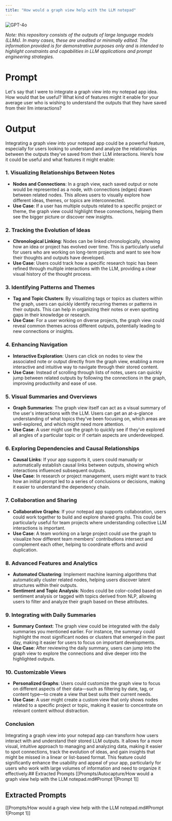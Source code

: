 ```yaml
---
title: "How would a graph view help with the LLM notepad"
---
```

![GPT-4o](https://img.shields.io/badge/GPT--4o-3333FF?style=for-the-badge&logo=openai&logoColor=white)



*Note: this repository consists of the outputs of large language models (LLMs). In many cases, these are unedited or minimally edited. The information provided is for demonstrative purposes only and is intended to highlight constraints and capabilities in LLM applications and prompt engineering strategies.*


# Prompt
Let's say that I were to integrate a graph view into my notepad app idea. How would that be useful? What kind of features might it enable for your average user who is wishing to understand the outputs that they have saved from their llm interactions?

# Output
Integrating a graph view into your notepad app could be a powerful feature, especially for users looking to understand and analyze the relationships between the outputs they’ve saved from their LLM interactions. Here’s how it could be useful and what features it might enable:

### **1. Visualizing Relationships Between Notes**
   - **Nodes and Connections**: In a graph view, each saved output or note would be represented as a node, with connections (edges) drawn between related nodes. This allows users to visually explore how different ideas, themes, or topics are interconnected.
   - **Use Case**: If a user has multiple outputs related to a specific project or theme, the graph view could highlight these connections, helping them see the bigger picture or discover new insights.

### **2. Tracking the Evolution of Ideas**
   - **Chronological Linking**: Nodes can be linked chronologically, showing how an idea or project has evolved over time. This is particularly useful for users who are working on long-term projects and want to see how their thoughts and outputs have developed.
   - **Use Case**: Users could track how a specific research topic has been refined through multiple interactions with the LLM, providing a clear visual history of the thought process.

### **3. Identifying Patterns and Themes**
   - **Tag and Topic Clusters**: By visualizing tags or topics as clusters within the graph, users can quickly identify recurring themes or patterns in their outputs. This can help in organizing their notes or even spotting gaps in their knowledge or research.
   - **Use Case**: For a user working on diverse projects, the graph view could reveal common themes across different outputs, potentially leading to new connections or insights.

### **4. Enhancing Navigation**
   - **Interactive Exploration**: Users can click on nodes to view the associated note or output directly from the graph view, enabling a more interactive and intuitive way to navigate through their stored content.
   - **Use Case**: Instead of scrolling through lists of notes, users can quickly jump between related outputs by following the connections in the graph, improving productivity and ease of use.

### **5. Visual Summaries and Overviews**
   - **Graph Summaries**: The graph view itself can act as a visual summary of the user's interactions with the LLM. Users can get an at-a-glance understanding of what topics they’ve been focusing on, which areas are well-explored, and which might need more attention.
   - **Use Case**: A user might use the graph to quickly see if they’ve explored all angles of a particular topic or if certain aspects are underdeveloped.

### **6. Exploring Dependencies and Causal Relationships**
   - **Causal Links**: If your app supports it, users could manually or automatically establish causal links between outputs, showing which interactions influenced subsequent outputs.
   - **Use Case**: In research or project management, users might want to track how an initial prompt led to a series of conclusions or decisions, making it easier to understand the dependency chain.

### **7. Collaboration and Sharing**
   - **Collaborative Graphs**: If your notepad app supports collaboration, users could work together to build and explore shared graphs. This could be particularly useful for team projects where understanding collective LLM interactions is important.
   - **Use Case**: A team working on a large project could use the graph to visualize how different team members' contributions intersect and complement each other, helping to coordinate efforts and avoid duplication.

### **8. Advanced Features and Analytics**
   - **Automated Clustering**: Implement machine learning algorithms that automatically cluster related nodes, helping users discover latent structures within their outputs.
   - **Sentiment and Topic Analysis**: Nodes could be color-coded based on sentiment analysis or tagged with topics derived from NLP, allowing users to filter and analyze their graph based on these attributes.

### **9. Integrating with Daily Summaries**
   - **Summary Context**: The graph view could be integrated with the daily summaries you mentioned earlier. For instance, the summary could highlight the most significant nodes or clusters that emerged in the past day, making it easier for users to focus on important developments.
   - **Use Case**: After reviewing the daily summary, users can jump into the graph view to explore the connections and dive deeper into the highlighted outputs.

### **10. Customizable Views**
   - **Personalized Graphs**: Users could customize the graph view to focus on different aspects of their data—such as filtering by date, tag, or content type—to create a view that best suits their current needs.
   - **Use Case**: A user might create a custom view that only shows nodes related to a specific project or topic, making it easier to concentrate on relevant content without distraction.

### **Conclusion**
Integrating a graph view into your notepad app can transform how users interact with and understand their stored LLM outputs. It allows for a more visual, intuitive approach to managing and analyzing data, making it easier to spot connections, track the evolution of ideas, and gain insights that might be missed in a linear or list-based format. This feature could significantly enhance the usability and appeal of your app, particularly for users who work with large volumes of information and need to organize it effectively.## Extracted Prompts
[[Prompts/Autocapture/How would a graph view help with the LLM notepad.md#Prompt 1|Prompt 1]]





## Extracted Prompts
[[Prompts/How would a graph view help with the LLM notepad.md#Prompt 1|Prompt 1]]
